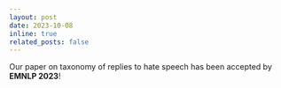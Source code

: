 ```yaml
---
layout: post
date: 2023-10-08 
inline: true
related_posts: false
---
```


Our paper on taxonomy of replies to hate speech has been accepted by **EMNLP 2023**! 